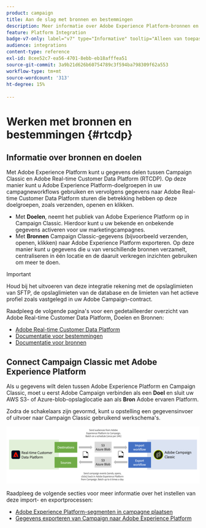```yaml
---
product: campaign
title: Aan de slag met bronnen en bestemmingen
description: Meer informatie over Adobe Experience Platform-bronnen en -doelen
feature: Platform Integration
badge-v7-only: label="v7" type="Informative" tooltip="Alleen van toepassing op Campaign Classic v7"
audience: integrations
content-type: reference
exl-id: 8cee52c7-ea56-4701-8ebb-eb18afffea51
source-git-commit: 3a9b21d626b60754789c3f594ba798309f62a553
workflow-type: tm+mt
source-wordcount: '313'
ht-degree: 15%

---
```


# Werken met bronnen en bestemmingen {#rtcdp}



## Informatie over bronnen en doelen

Met Adobe Experience Platform kunt u gegevens delen tussen Campaign Classic en Adobe Real-time Customer Data Platform (RTCDP). Op deze manier kunt u Adobe Experience Platform-doelgroepen in uw campagneworkflows gebruiken en vervolgens gegevens naar Adobe Real-time Customer Data Platform sturen die betrekking hebben op deze doelgroepen, zoals verzenden, openen en klikken.

* Met **Doelen**, neemt het publiek van Adobe Experience Platform op in Campaign Classic. Hierdoor kunt u uw bekende en onbekende gegevens activeren voor uw marketingcampagnes.
* Met **Bronnen** Campaign Classic-gegevens (bijvoorbeeld verzenden, openen, klikken) naar Adobe Experience Platform exporteren. Op deze manier kunt u gegevens die u van verschillende bronnen verzamelt, centraliseren in één locatie en de daaruit verkregen inzichten gebruiken om meer te doen.

>[!IMPORTANT]
>
>Houd bij het uitvoeren van deze integratie rekening met de opslaglimieten van SFTP, de opslaglimieten van de database en de limieten van het actieve profiel zoals vastgelegd in uw Adobe Campaign-contract.

Raadpleeg de volgende pagina&#39;s voor een gedetailleerder overzicht van Adobe Real-time Customer Data Platform, Doelen en Bronnen:

* [Adobe Real-time Customer Data Platform](https://experienceleague.adobe.com/docs/experience-platform/rtcdp/overview.html?lang=nl)
* [Documentatie voor bestemmingen](https://experienceleague.adobe.com/docs/experience-platform/destinations/home.html?lang=nl)
* [Documentatie voor bronnen](https://experienceleague.adobe.com/docs/experience-platform/sources/home.html?lang=nl)

## Connect Campaign Classic met Adobe Experience Platform

Als u gegevens wilt delen tussen Adobe Experience Platform en Campaign Classic, moet u eerst Adobe Campaign verbinden als een **Doel** en sluit uw AWS S3- of Azure-blob-opslaglocatie aan als **Bron** Adobe ervaren Platform.

Zodra de schakelaars zijn gevormd, kunt u opstelling een gegevensinvoer of uitvoer naar Campaign Classic gebruikend werkschema&#39;s.

![](assets/rtcdp-schema.png)

Raadpleeg de volgende secties voor meer informatie over het instellen van deze import- en exportprocessen:

* [Adobe Experience Platform-segmenten in campagne plaatsen](../../integrations/using/ingest-aep-data.md)
* [Gegevens exporteren van Campaign naar Adobe Experience Platform](../../integrations/using/export-campaign-data.md)
